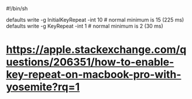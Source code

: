 #!/bin/sh

defaults write -g InitialKeyRepeat -int 10 # normal minimum is 15 (225 ms)
defaults write -g KeyRepeat -int 1 # normal minimum is 2 (30 ms)

# https://apple.stackexchange.com/questions/206351/how-to-enable-key-repeat-on-macbook-pro-with-yosemite?rq=1
